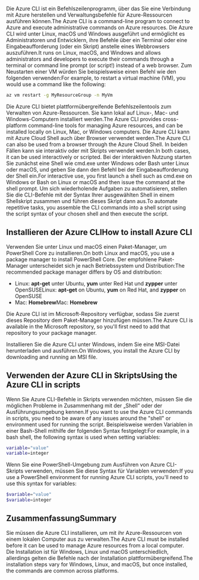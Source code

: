 <span data-ttu-id="2e17f-101">Die Azure CLI ist ein Befehlszeilenprogramm, über das Sie eine Verbindung mit Azure herstellen und Verwaltungsbefehle für Azure-Ressourcen ausführen können.</span><span class="sxs-lookup"><span data-stu-id="2e17f-101">The Azure CLI is a command-line program to connect to Azure and execute administrative commands on Azure resources.</span></span> <span data-ttu-id="2e17f-102">Die Azure CLI wird unter Linux, macOS und Windows ausgeführt und ermöglicht es Administratoren und Entwicklern, ihre Befehle über ein Terminal oder eine Eingabeaufforderung (oder ein Skript) anstelle eines Webbrowsers auszuführen.</span><span class="sxs-lookup"><span data-stu-id="2e17f-102">It runs on Linux, macOS, and Windows and allows administrators and developers to execute their commands through a terminal or command line prompt (or script!) instead of a web browser.</span></span> <span data-ttu-id="2e17f-103">Zum Neustarten einer VM würden Sie beispielsweise einen Befehl wie den folgenden verwenden:</span><span class="sxs-lookup"><span data-stu-id="2e17f-103">For example, to restart a virtual machine (VM), you would use a command like the following:</span></span>

 ```bash
 az vm restart -g MyResourceGroup -n MyVm
 ```

<span data-ttu-id="2e17f-104">Die Azure CLI bietet plattformübergreifende Befehlszeilentools zum Verwalten von Azure-Ressourcen. Sie kann lokal auf Linux-, Mac- und Windows-Computern installiert werden.</span><span class="sxs-lookup"><span data-stu-id="2e17f-104">The Azure CLI provides cross-platform command-line tools for managing Azure resources, and can be installed locally on Linux, Mac, or Windows computers.</span></span> <span data-ttu-id="2e17f-105">Die Azure CLI kann mit Azure Cloud Shell auch über Browser verwendet werden.</span><span class="sxs-lookup"><span data-stu-id="2e17f-105">The Azure CLI can also be used from a browser through the Azure Cloud Shell.</span></span> <span data-ttu-id="2e17f-106">In beiden Fällen kann sie interaktiv oder mit Skripts verwendet werden.</span><span class="sxs-lookup"><span data-stu-id="2e17f-106">In both cases, it can be used interactively or scripted.</span></span> <span data-ttu-id="2e17f-107">Bei der interaktiven Nutzung starten Sie zunächst eine Shell wie cmd.exe unter Windows oder Bash unter Linux oder macOS, und geben Sie dann den Befehl bei der Eingabeaufforderung der Shell ein.</span><span class="sxs-lookup"><span data-stu-id="2e17f-107">For interactive use, you first launch a shell such as cmd.exe on Windows or Bash on Linux or macOS and then issue the command at the shell prompt.</span></span> <span data-ttu-id="2e17f-108">Um sich wiederholende Aufgaben zu automatisieren, stellen Sie die CLI-Befehle mit der Syntax Ihrer ausgewählten Shell in einem Shellskript zusammen und führen dieses Skript dann aus.</span><span class="sxs-lookup"><span data-stu-id="2e17f-108">To automate repetitive tasks, you assemble the CLI commands into a shell script using the script syntax of your chosen shell and then execute the script.</span></span>

## <a name="how-to-install-azure-cli"></a><span data-ttu-id="2e17f-109">Installieren der Azure CLI</span><span class="sxs-lookup"><span data-stu-id="2e17f-109">How to install Azure CLI</span></span>

<span data-ttu-id="2e17f-110">Verwenden Sie unter Linux und macOS einen Paket-Manager, um PowerShell Core zu installieren.</span><span class="sxs-lookup"><span data-stu-id="2e17f-110">On both Linux and macOS, you use a package manager to install PowerShell Core.</span></span> <span data-ttu-id="2e17f-111">Der empfohlene Paket-Manager unterscheidet sich je nach Betriebssystem und Distribution:</span><span class="sxs-lookup"><span data-stu-id="2e17f-111">The recommended package manager differs by OS and distribution:</span></span>
- <span data-ttu-id="2e17f-112">Linux: **apt-get** unter Ubuntu, **yum** unter Red Hat und **zypper** unter OpenSUSE</span><span class="sxs-lookup"><span data-stu-id="2e17f-112">Linux: **apt-get** on Ubuntu, **yum** on Red Hat, and **zypper** on OpenSUSE</span></span>
- <span data-ttu-id="2e17f-113">Mac: **Homebrew**</span><span class="sxs-lookup"><span data-stu-id="2e17f-113">Mac: **Homebrew**</span></span>

<span data-ttu-id="2e17f-114">Die Azure CLI ist im Microsoft-Repository verfügbar, sodass Sie zuerst dieses Repository dem Paket-Manager hinzufügen müssen.</span><span class="sxs-lookup"><span data-stu-id="2e17f-114">The Azure CLI is available in the Microsoft repository, so you'll first need to add that repository to your package manager.</span></span>

<span data-ttu-id="2e17f-115">Installieren Sie die Azure CLI unter Windows, indem Sie eine MSI-Datei herunterladen und ausführen.</span><span class="sxs-lookup"><span data-stu-id="2e17f-115">On Windows, you install the Azure CLI by downloading and running an MSI file.</span></span>

## <a name="using-the-azure-cli-in-scripts"></a><span data-ttu-id="2e17f-116">Verwenden der Azure CLI in Skripts</span><span class="sxs-lookup"><span data-stu-id="2e17f-116">Using the Azure CLI in scripts</span></span>

<span data-ttu-id="2e17f-117">Wenn Sie Azure CLI-Befehle in Skripts verwenden möchten, müssen Sie die möglichen Probleme in Zusammenhang mit der „Shell“ oder der Ausführungsumgebung kennen.</span><span class="sxs-lookup"><span data-stu-id="2e17f-117">If you want to use the Azure CLI commands in scripts, you need to be aware of any issues around the "shell" or environment used for running the script.</span></span> <span data-ttu-id="2e17f-118">Beispielsweise werden Variablen in einer Bash-Shell mithilfe der folgenden Syntax festgelegt:</span><span class="sxs-lookup"><span data-stu-id="2e17f-118">For example, in a bash shell, the following syntax is used when setting variables:</span></span>

 ```bash
 variable="value"
 variable=integer
 ```

<span data-ttu-id="2e17f-119">Wenn Sie eine PowerShell-Umgebung zum Ausführen von Azure CLI-Skripts verwenden, müssen Sie diese Syntax für Variablen verwenden:</span><span class="sxs-lookup"><span data-stu-id="2e17f-119">If you use a PowerShell environment for running Azure CLI scripts, you'll need to use this syntax for variables:</span></span>

 ```powershell
 $variable="value"
 $variable=integer
 ```

## <a name="summary"></a><span data-ttu-id="2e17f-120">Zusammenfassung</span><span class="sxs-lookup"><span data-stu-id="2e17f-120">Summary</span></span>

<span data-ttu-id="2e17f-121">Sie müssen die Azure CLI installieren, um mit ihr Azure-Ressourcen von einem lokalen Computer aus zu verwalten.</span><span class="sxs-lookup"><span data-stu-id="2e17f-121">The Azure CLI must be installed before it can be used to manage Azure resources from a local computer.</span></span> <span data-ttu-id="2e17f-122">Die Installation ist für Windows, Linux und macOS unterschiedlich, allerdings gelten die Befehle nach der Installation plattformübergreifend.</span><span class="sxs-lookup"><span data-stu-id="2e17f-122">The installation steps vary for Windows, Linux, and macOS, but once installed, the commands are common across platforms.</span></span> 
